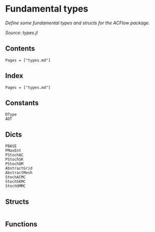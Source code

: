 # Fundamental types

*Define some fundamental types and structs for the ACFlow package.*

*Source: types.jl*

## Contents

```@contents
Pages = ["types.md"]
```

## Index

```@index
Pages = ["types.md"]
```

## Constants

```@docs
DType
ADT
```

## Dicts

```@docs
PBASE
PMaxEnt
PStochAC
PStochSK
PStochOM
AbstractGrid
AbstractMesh
StochACMC
StochSKMC
StochOMMC
```

## Structs

```@docs

```

## Functions

```@docs

```
